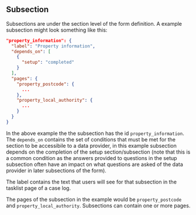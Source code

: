 ## Subsection

Subsections are under the section level of the form definition. A example subsection might look something like this:

```JSON
"property_information": {
  "label": "Property information",
  "depends_on": [
    {
      "setup": "completed"
    }
  ],
  "pages": {
    "property_postcode": {
      ...
    },
    "property_local_authority": {
      ...
    }
  }
}
```

In the above example the the subsection has the id `property_information`. The `depends_on` contains the set of conditions that must be met for the section to be accessibile to a data provider, in this example subsection depends on the completion of the setup section/subsection (note that this is a common condition as the answers provided to questions in the setup subsection often have an impact on what questions are asked of the data provider in later subsections of the form).

The label contains the text that users will see for that subsection in the tasklist page of a case log.

The pages of the subsection in the example would be `property_postcode` and `property_local_authority`. Subsections can contain one or more pages.